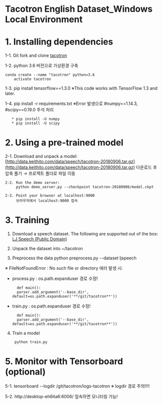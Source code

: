 # **Tacotron English Dataset_Windows Local Environment** 

# 1. Installing dependencies

  1-1. Git fork and clone [tacotron](https://github.com/keithito/tacotron)

  1-2. python 3.6 버전으로 가상환경 구축  
	
	conda create --name "tacotron" python=3.6
     	activate tacotron

  1-3. pip install tensorflow==1.3.0
      ※This code works with TensorFlow 1.3 and later.

  1-4. pip install -r requirements.txt
       ※Error 발생으로 #numpy==1.14.3, #scipy==0.19.0 주석 처리
      
       * pip install -U numpy
       * pip install -U scipy

# 2. Using a pre-trained model
 
   2-1. Download and unpack a model:
        [http://data.keithito.com/data/speech/tacotron-20180906.tar.gz](http://data.keithito.com/data/speech/tacotron-20180906.tar.gz)
        다운로드 후 압축 풀기 → 프로젝트 폴더로 파일 이동 

    2-2. Run the demo server:
         python demo_server.py --checkpoint tacotron-20180906/model.ckpt

    2-3. Point your browser at localhost:9000
         브라우저에서 localhost:9000 접속 
       
# 3. Training

1. Download a speech dataset.
	The following are supported out of the box:
	[LJ Speech (Public Domain)](https://keithito.com/LJ-Speech-Dataset/)
  
2. Unpack the dataset into ~/tacotron

3. Preprocess the data
	 python preprocess.py --dataset ljspeech

  ※ FileNotFoundError : No such file or directory 에러 발생 시:
  
- process.py : os.path.expanduser 경로 수정!
    
    	def main():
      	parser.add_argument('--base_dir', default=os.path.expanduser('**/git/tacotron**'))

- train.py : os.path.expanduser 경로 수정!
    
    	def main():
      	parser.add_argument('--base_dir', default=os.path.expanduser('**/git/tacotron**'))

4. Train a model
    
    	python train.py
    
# 5. Monitor with Tensorboard (optional)
	
5-1. tensorboard --logdir /git/tacotron/logs-tacotron ※ logdir 경로 주의!!!!
  
5-2. http://desktop-eh6ita6:6006/ 접속하면 모니터링 가능! 

